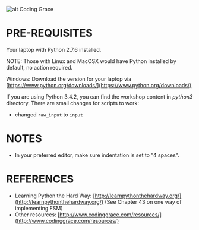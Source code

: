 ![alt Coding Grace](http://static.tumblr.com/f5a835f89cdea6f39d21d62ed5cc683f/mtdjmjz/oGsmom2bl/tumblr_static_coding_grace_mark_iismaller.png "Coding Grace")

# PRE-REQUISITES

Your laptop with Python 2.7.6 installed.

NOTE: Those with Linux and MacOSX would have Python installed by default, no action required.

Windows: Download the version for your laptop via [https://www.python.org/downloads/](https://www.python.org/downloads/)


If you are using Python 3.4.2, you can find the workshop content in *python3* directory. There are small changes for scripts to work:
- changed `raw_input` to `input`


# NOTES

- In your preferred editor, make sure indentation is set to "4 spaces".


# REFERENCES

* Learning Python the Hard Way: [http://learnpythonthehardway.org/](http://learnpythonthehardway.org/) (See Chapter 43 on one way of implementing FSM)
* Other resources: [http://www.codinggrace.com/resources/](http://www.codinggrace.com/resources/)
